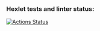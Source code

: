 ### Hexlet tests and linter status:
[![Actions Status](https://github.com/DjingarikDar/java-project-71/workflows/hexlet-check/badge.svg)](https://github.com/DjingarikDar/java-project-71/actions)